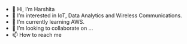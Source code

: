 - 👋 Hi, I’m Harshita
- 👀 I’m interested in IoT, Data Analytics and Wireless Communications.
- 🌱 I’m currently learning AWS.
- 💞️ I’m looking to collaborate on ...
- 📫 How to reach me

<!---
newbiecodie/newbiecodie is a ✨ special ✨ repository because its `README.md` (this file) appears on your GitHub profile.
You can click the Preview link to take a look at your changes.
--->
